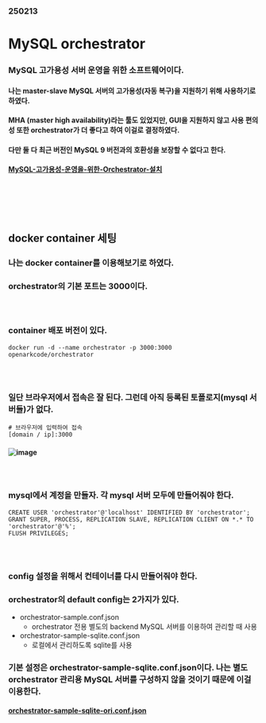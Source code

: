 ### 250213
# MySQL orchestrator
### MySQL 고가용성 서버 운영을 위한 소프트웨어이다.
#### 나는 master-slave MySQL 서버의 고가용성(자동 복구)을 지원하기 위해 사용하기로 하였다.
#### MHA (master high availability)라는 툴도 있었지만, GUI을 지원하지 않고 사용 편의성 또한 orchestrator가 더 좋다고 하여 이걸로 결정하였다.
#### 다만 둘 다 최근 버전인 MySQL 9 버전과의 호환성을 보장할 수 없다고 한다.
#### [MySQL-고가용성-운영을-위한-Orchestrator-설치](https://sungwookkang.com/entry/MySQL-%EA%B3%A0%EA%B0%80%EC%9A%A9%EC%84%B1-%EC%9A%B4%EC%98%81%EC%9D%84-%EC%9C%84%ED%95%9C-Orchestrator-%EC%84%A4%EC%B9%98)
### <br/><br/><br/>

## docker container 세팅
### 나는 docker container를 이용해보기로 하였다.
### orchestrator의 기본 포트는 3000이다.
### <br/>

### container 배포 버전이 있다.
```
docker run -d --name orchestrator -p 3000:3000 openarkcode/orchestrator
```
### <br/>

### 일단 브라우저에서 접속은 잘 된다. 그런데 아직 등록된 토폴로지(mysql 서버들)가 없다.
```
# 브라우저에 입력하여 접속
[domain / ip]:3000
```
#### ![image](https://github.com/user-attachments/assets/e57806fe-e1e1-428a-b6a8-a9d48faeb3fc)
### <br/>

### mysql에서 계정을 만들자. 각 mysql 서버 모두에 만들어줘야 한다.
```
CREATE USER 'orchestrator'@'localhost' IDENTIFIED BY 'orchestrator';
GRANT SUPER, PROCESS, REPLICATION SLAVE, REPLICATION CLIENT ON *.* TO 'orchestrator'@'%';
FLUSH PRIVILEGES;
```
### <br/>

### config 설정을 위해서 컨테이너를 다시 만들어줘야 한다. 
### orchestrator의 default config는 2가지가 있다.
- orchestrator-sample.conf.json
  - orchestrator 전용 별도의 backend MySQL 서버를 이용하여 관리할 때 사용
- orchestrator-sample-sqlite.conf.json
  - 로컬에서 관리하도록 sqlite를 사용
### 기본 설정은 orchestrator-sample-sqlite.conf.json이다. 나는 별도 orchestrator 관리용 MySQL 서버를 구성하지 않을 것이기 때문에 이걸 이용한다.
#### [orchestrator-sample-sqlite-ori.conf.json](https://github.com/Shin-jongwhan/mysql_and_sql/blob/main/mysql/orchestrator/orchestrator-sample-sqlite-ori.conf.json)
